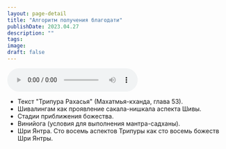 ```yaml
---
layout: page-detail
title: "Алгоритм получения благодати"
publishDate: 2023.04.27
description: ""
tags:
image:
draft: false
---
```


<audio title="2023.04.27 - Алгоритм получения благодати.mp3" src="/upload/iblock/7c7/7c70a6137ff33cc240eee755a9ac651c.mp3" controls=""></audio>

* Текст "Трипура Рахасья" (Махатмья-кханда, глава 53).
* Шивалингам как проявление сакала-нишкала аспекта Шивы.
* Стадии приближения божества.
* Винийога (условия для выполнения мантра-садханы).
* Шри Янтра. Сто восемь аспектов Трипуры как сто восемь божеств Шри Янтры.

  
